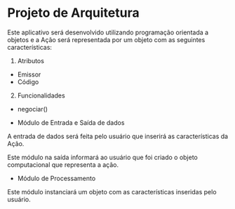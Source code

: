 # Projeto de Arquitetura

Este aplicativo será desenvolvido utilizando programação orientada a objetos e a Ação será representada por um objeto com as seguintes características:

1. Atributos

- Emissor
- Código

2. Funcionalidades

- negociar()


- Módulo de Entrada e Saída de dados

A entrada de dados será feita pelo usuário que inserirá as características da Ação. 

Este módulo na saída informará ao usuário que foi criado o objeto computacional que representa a ação.

- Módulo de Processamento

Este módulo instanciará um objeto com as características inseridas pelo usuário.

